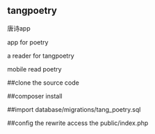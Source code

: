 ## tangpoetry

唐诗app

app for poetry

a reader for tangpoetry

mobile read poetry


##clone the source code

##composer install 

##import database/migrations/tang_poetry.sql

##config the rewrite access the public/index.php



